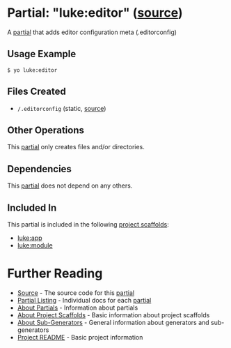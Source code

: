 # Partial: "luke:editor" ([source](../../generators/editor/index.js))

A [partial](../partials.md) that adds editor configuration meta (.editorconfig)


## Usage Example

```
$ yo luke:editor
```

## Files Created

* `/.editorconfig` (static, [source](../../templates/core/_editorconfig))

## Other Operations

This [partial](../partials.md) only creates files and/or directories.

## Dependencies

This [partial](../partials.md) does not depend on any others.

## Included In

This partial is included in the following [project scaffolds](../project-scaffolds.md):

* [luke:app](../project-scaffolds/app.md)
* [luke:module](../project-scaffolds/module.md)

# Further Reading

* [Source](../../generators/editor/index.js) - The source code for this [partial](../partials.md)
* [Partial Listing](./) - Individual docs for each [partial](../partials.md)
* [About Partials](../partials.md) - Information about partials
* [About Project Scaffolds](../project-scaffolds.md) - Basic information about project scaffolds
* [About Sub-Generators](../generators.md) - General information about generators and sub-generators
* [Project README](../README.md) - Basic project information